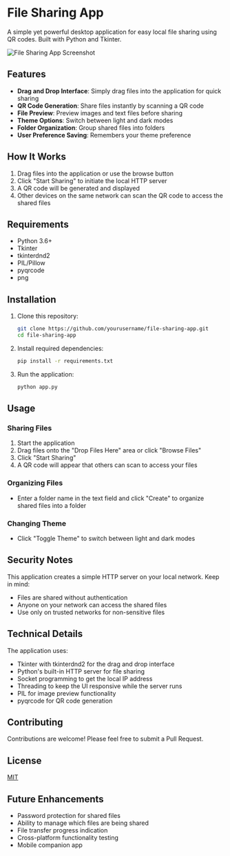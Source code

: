 # File Sharing App

A simple yet powerful desktop application for easy local file sharing using QR codes. Built with Python and Tkinter.

![File Sharing App Screenshot](screenshots/app_screenshot.png) <!-- Add your screenshot file when available -->

## Features

- **Drag and Drop Interface**: Simply drag files into the application for quick sharing
- **QR Code Generation**: Share files instantly by scanning a QR code
- **File Preview**: Preview images and text files before sharing
- **Theme Options**: Switch between light and dark modes
- **Folder Organization**: Group shared files into folders
- **User Preference Saving**: Remembers your theme preference

## How It Works

1. Drag files into the application or use the browse button
2. Click "Start Sharing" to initiate the local HTTP server
3. A QR code will be generated and displayed
4. Other devices on the same network can scan the QR code to access the shared files

## Requirements

- Python 3.6+
- Tkinter
- tkinterdnd2
- PIL/Pillow
- pyqrcode
- png

## Installation

1. Clone this repository:
   ```bash
   git clone https://github.com/yourusername/file-sharing-app.git
   cd file-sharing-app
   ```

2. Install required dependencies:
   ```bash
   pip install -r requirements.txt
   ```

3. Run the application:
   ```bash
   python app.py
   ```

## Usage

### Sharing Files
1. Start the application
2. Drag files onto the "Drop Files Here" area or click "Browse Files"
3. Click "Start Sharing"
4. A QR code will appear that others can scan to access your files

### Organizing Files
- Enter a folder name in the text field and click "Create" to organize shared files into a folder

### Changing Theme
- Click "Toggle Theme" to switch between light and dark modes

## Security Notes

This application creates a simple HTTP server on your local network. Keep in mind:
- Files are shared without authentication
- Anyone on your network can access the shared files
- Use only on trusted networks for non-sensitive files

## Technical Details

The application uses:
- Tkinter with tkinterdnd2 for the drag and drop interface
- Python's built-in HTTP server for file sharing
- Socket programming to get the local IP address
- Threading to keep the UI responsive while the server runs
- PIL for image preview functionality
- pyqrcode for QR code generation

## Contributing

Contributions are welcome! Please feel free to submit a Pull Request.

## License

[MIT](LICENSE)

## Future Enhancements

- Password protection for shared files
- Ability to manage which files are being shared
- File transfer progress indication
- Cross-platform functionality testing
- Mobile companion app
